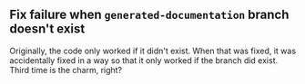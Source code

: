 ## Fix failure when `generated-documentation` branch doesn't exist

Originally, the code only worked if it didn't exist. When that was fixed, it
was accidentally fixed in a way so that it only worked if the branch did exist.
Third time is the charm, right?

